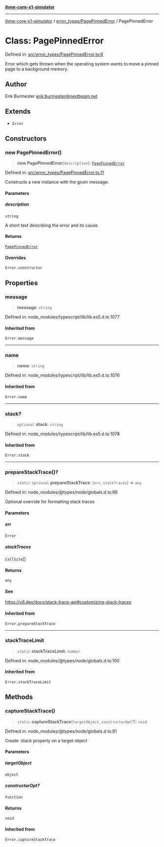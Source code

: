 [**ihme-core-x1-simulator**](../../../README.md)

***

[ihme-core-x1-simulator](../../../modules.md) / [error\_types/PagePinnedError](../README.md) / PagePinnedError

# Class: PagePinnedError

Defined in: [src/error\_types/PagePinnedError.ts:6](https://github.com/ProgrammIt/CPU-Simulator/blob/1018f35141b4ad3f48781b12aa9e5f0ba9cc7301/src/error_types/PagePinnedError.ts#L6)

Error which gets thrown when the operating system wants to move a pinned page
to a background memory.

## Author

Erik Burmester <erik.burmester@nextbeam.net>

## Extends

- `Error`

## Constructors

### new PagePinnedError()

> **new PagePinnedError**(`description`): [`PagePinnedError`](PagePinnedError.md)

Defined in: [src/error\_types/PagePinnedError.ts:11](https://github.com/ProgrammIt/CPU-Simulator/blob/1018f35141b4ad3f48781b12aa9e5f0ba9cc7301/src/error_types/PagePinnedError.ts#L11)

Constructs a new instance with the given message.

#### Parameters

##### description

`string`

A short text describing the error and its cause.

#### Returns

[`PagePinnedError`](PagePinnedError.md)

#### Overrides

`Error.constructor`

## Properties

### message

> **message**: `string`

Defined in: node\_modules/typescript/lib/lib.es5.d.ts:1077

#### Inherited from

`Error.message`

***

### name

> **name**: `string`

Defined in: node\_modules/typescript/lib/lib.es5.d.ts:1076

#### Inherited from

`Error.name`

***

### stack?

> `optional` **stack**: `string`

Defined in: node\_modules/typescript/lib/lib.es5.d.ts:1078

#### Inherited from

`Error.stack`

***

### prepareStackTrace()?

> `static` `optional` **prepareStackTrace**: (`err`, `stackTraces`) => `any`

Defined in: node\_modules/@types/node/globals.d.ts:98

Optional override for formatting stack traces

#### Parameters

##### err

`Error`

##### stackTraces

`CallSite`[]

#### Returns

`any`

#### See

https://v8.dev/docs/stack-trace-api#customizing-stack-traces

#### Inherited from

`Error.prepareStackTrace`

***

### stackTraceLimit

> `static` **stackTraceLimit**: `number`

Defined in: node\_modules/@types/node/globals.d.ts:100

#### Inherited from

`Error.stackTraceLimit`

## Methods

### captureStackTrace()

> `static` **captureStackTrace**(`targetObject`, `constructorOpt`?): `void`

Defined in: node\_modules/@types/node/globals.d.ts:91

Create .stack property on a target object

#### Parameters

##### targetObject

`object`

##### constructorOpt?

`Function`

#### Returns

`void`

#### Inherited from

`Error.captureStackTrace`
